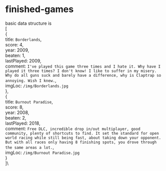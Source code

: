 # finished-games

basic data structure is\
[\
    {\
        title: `Borderlands`,\
        score: 4,\
        year: 2009,\
        beaten: 1,\
        lastPlayed: 2009,\
        comment: `I've played this game three times and I hate it. Why have I played it three times? I don't know! I like to suffer in my misery. Why do all guns suck and barely have a difference, why is Claptrap so annoying. Wish I knew.`,\
        imgLoc: `/img/Borderlands.jpg`\
    },\
        {\
        title: `Burnout Paradise`,\
        score: 8,\
        year: 2008,\
        beaten: 2,\
        lastPlayed: 2018,\
        comment: `Free DLC, incredible drop in/out multiplayer, good community, plenty of shortcuts to find. It set the standard for open world racing while still being fast, about taking down your opponent. But with all races only having 8 finishing spots, you drove through the same areas a lot.`,\
        imgLoc: `/img/Burnout Paradise.jpg`\
    }\
]\
